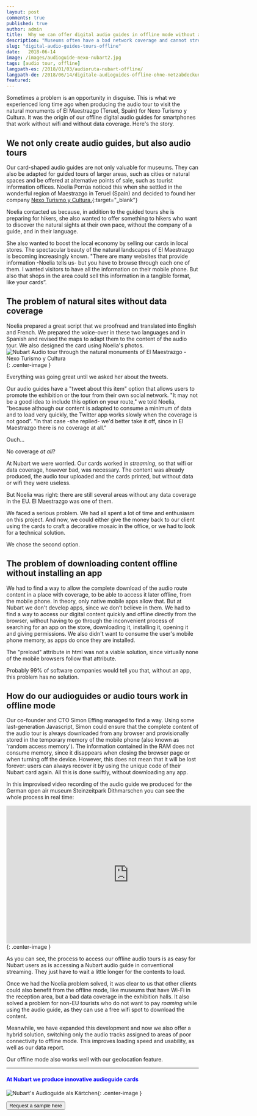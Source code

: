 ```yaml
---
layout: post
comments: true
published: true
author: admin
title:  Why we can offer digital audio guides in offline mode without any app
description: "Museums often have a bad network coverage and cannot stream our digital audio guides. That's why we developed an offline mode that doesn't require downloading any app!"
slug: "digital-audio-guides-tours-offline"
date:   2018-06-14
image: /images/audioguide-nexo-nubart2.jpg
tags: [audio tour, offline]
langpath-es: /2018/01/03/audioruta-nubart-offline/
langpath-de: /2018/06/14/digitale-audioguides-offline-ohne-netzabdeckung/
featured:
---
```


Sometimes a problem is an opportunity in disguise. This is what we experienced long time ago when producing the audio tour to visit the natural monuments of El Maestrazgo (Teruel, Spain) for Nexo Turismo y Cultura. It was the origin of our offline digital audio guides for smartphones that work without wifi and without data coverage. Here's the story. 

<!--more-->

## We not only create audio guides, but also audio tours

Our card-shaped audio guides are not only valuable for museums. They can also be adapted for guided tours of larger areas, such as cities or natural spaces and be offered at alternative points of sale, such as tourist information offices. Noelia Porrúa noticed this when she settled in the wonderful region of Maestrazgo in Teruel (Spain) and decided to found her company [Nexo Turismo y Cultura.](https://www.nexoturismocultura.com/){:target="_blank"}

Noelia contacted us because, in addition to the guided tours she is preparing for hikers, she also wanted to offer something to hikers who want to discover the natural sights at their own pace, without the company of a guide, and in their language. 

She also wanted to boost the local economy by selling our cards in local stores. The spectacular beauty of the natural landscapes of El Maestrazgo is becoming increasingly known. "There are many websites that provide information -Noelia tells us- but you have to browse through each one of them. I wanted visitors to have all the information on their mobile phone. But also that  shops in the area could sell this information in a tangible format, like your cards”. 

## The problem of natural sites without data coverage

Noelia prepared a great script that we proofread and translated into English and French. We prepared the voice-over in these two languages and in Spanish and revised the maps to adapt them to the content of the audio tour. We also designed the card using Noelia's photos. 
![Nubart Audio tour through the natural monuments of El Maestrazgo - Nexo Turismo y Cultura]({{site.baseurl}}/images/audioguide-nexo-nubart2.jpg){: .center-image }

Everything was going great until we asked her about the tweets.


Our audio guides have a "tweet about this item" option that allows users to promote the exhibition or the tour from their own social network. "It may not be a good idea to include this option on your route," we told Noelia, "because although our content is adapted to consume a minimum of data and to load very quickly, the Twitter app works slowly when the coverage is not good”. "In that case -she replied- we'd better take it off, since in El Maestrazgo there is no coverage at all.”

Ouch... 

No coverage *at all*? 

At Nubart we were worried. Our cards worked in *streaming*, so that wifi or data coverage, however bad, was necessary. The content was already produced, the audio tour uploaded and the cards printed, but without data or wifi they were useless. 

But Noelia was right: there are still several areas without any data coverage in the EU. El Maestrazgo was one of them. 

We faced a serious problem. We had all spent a lot of time and enthusiasm on this project. And now, we could either give the money back to our client using the cards to craft a decorative mosaic in the office, or we had to look for a technical solution. 

We chose the second option. 

## The problem of downloading content offline without installing an app

We had to find a way to allow the complete download of the audio route content in a place with coverage, to be able to access it later offline, from the mobile phone. In theory, only native mobile apps allow that. But at Nubart we don't develop apps, since we don’t believe in them. We had to find a way to access our digital content quickly and offline directly from the browser, without having to go through the inconvenient process of searching for an app on the store, downloading it, installing it, opening it and giving permissions. We also didn't want to consume the user's mobile phone memory, as apps do once they are installed. 

The "preload" attribute in html was not a viable solution, since virtually none of the mobile browsers follow that attribute. 

Probably 99% of software companies would tell you that, without an app, this problem has no solution.

## How do our audioguides or audio tours work in offline mode

Our co-founder and CTO Simon Effing managed to find a way. Using some last-generation Javascript, Simon could ensure that the complete content of the audio tour is always downloaded from any browser and provisionally stored in the temporary memory of the mobile phone (also known as 'random access memory'). The information contained in the RAM does not consume memory, since it disappears when closing the browser page or when turning off the device. However, this does not mean that it will be lost forever: users can always recover it by using the unique code of their Nubart card again. All this is done swiftly, without downloading any app.

In this improvised video recording of the audio guide we produced for the German open air museum Steinzeitpark Dithmarschen you can see the whole process in real time:

<iframe src="https://player.vimeo.com/video/292135804" width="640" height="360" frameborder="0" allowfullscreen></iframe>{: .center-image }

As you can see, the process to access our offline audio tours is as easy for Nubart users as is accessing a Nubart audio guide in conventional streaming. They just have to wait a little longer for the contents to load.

Once we had the Noelia problem solved, it was clear to us that other clients could also benefit from the offline mode, like museums that have Wi-Fi in the reception area, but a bad data coverage in the exhibition halls. It also solved a problem for non-EU tourists who do not want to pay *roaming* while using the audio guide, as they can use a free wifi spot to download the content.

Meanwhile, we have expanded this development and now we also offer a hybrid solution, switching only the audio tracks assigned to areas of poor connectivity to offline mode. This improves loading speed and usability, as well as our data report.

Our offline mode also works well with our geolocation feature.

***

#### <font color="blue">At Nubart we produce innovative audioguide cards</font>


![Nubart's Audioguide als Kärtchen]({{site.baseurl}}/images/proceso-nubart.png){: .center-image }
<form action="../../../../../">
    <input type="submit" value="Request a sample here" />
</form>